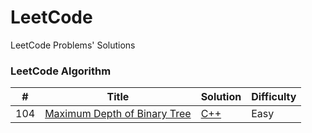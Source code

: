 # LeetCode

LeetCode Problems' Solutions

### LeetCode Algorithm

| #   | Title                                                                                       | Solution                                                                   | Difficulty |
|-----|---------------------------------------------------------------------------------------------|----------------------------------------------------------------------------|------------|
| 104 | [Maximum Depth of Binary Tree](https://leetcode.com/problems/maximum-depth-of-binary-tree/) | [C++](./algorithms/cpp/maxmumDepthOfBinaryTree/maxmumDepthOfBinaryTree.cpp) | Easy       |
